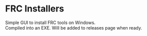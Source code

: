 # FRC Installers

Simple GUI to install FRC tools on Windows.<br>
Compiled into an EXE. Will be added to releases page when ready.